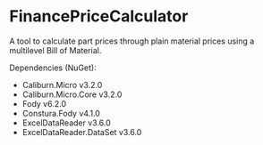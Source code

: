 # FinancePriceCalculator

A tool to calculate part prices through plain material prices using a multilevel Bill of Material.

Dependencies (NuGet):
- Caliburn.Micro v3.2.0
- Caliburn.Micro.Core v3.2.0
- Fody v6.2.0
- Constura.Fody v4.1.0
- ExcelDataReader v3.6.0
- ExcelDataReader.DataSet v3.6.0

